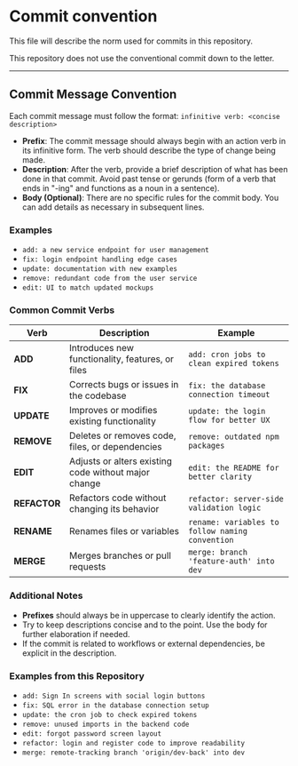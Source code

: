 # Commit convention

This file will describe the norm used for commits in this repository.

This repository does not use the conventional commit down to the letter.

---

## Commit Message Convention

Each commit message must follow the format:
`infinitive verb: <concise description>`

- **Prefix**: The commit message should always begin with an action verb in its infinitive form. The verb should describe the type of change being made.
- **Description**: After the verb, provide a brief description of what has been done in that commit. Avoid past tense or gerunds (form of a verb that ends in "-ing" and functions as a noun in a sentence).
- **Body (Optional)**: There are no specific rules for the commit body. You can add details as necessary in subsequent lines.

### Examples

- `add: a new service endpoint for user management`
- `fix: login endpoint handling edge cases`
- `update: documentation with new examples`
- `remove: redundant code from the user service`
- `edit: UI to match updated mockups`

### Common Commit Verbs

| Verb         | Description                                          | Example                                 |
|--------------|------------------------------------------------------|-----------------------------------------|
| **ADD**      | Introduces new functionality, features, or files     | `add: cron jobs to clean expired tokens` |
| **FIX**      | Corrects bugs or issues in the codebase              | `fix: the database connection timeout` |
| **UPDATE**   | Improves or modifies existing functionality          | `update: the login flow for better UX` |
| **REMOVE**   | Deletes or removes code, files, or dependencies      | `remove: outdated npm packages`        |
| **EDIT**     | Adjusts or alters existing code without major change | `edit: the README for better clarity`  |
| **REFACTOR** | Refactors code without changing its behavior         | `refactor: server-side validation logic`|
| **RENAME**   | Renames files or variables                           | `rename: variables to follow naming convention` |
| **MERGE**    | Merges branches or pull requests                     | `merge: branch 'feature-auth' into dev`|

### Additional Notes

- **Prefixes** should always be in uppercase to clearly identify the action.
- Try to keep descriptions concise and to the point. Use the body for further elaboration if needed.
- If the commit is related to workflows or external dependencies, be explicit in the description.

### Examples from this Repository

- `add: Sign In screens with social login buttons`
- `fix: SQL error in the database connection setup`
- `update: the cron job to check expired tokens`
- `remove: unused imports in the backend code`
- `edit: forgot password screen layout`
- `refactor: login and register code to improve readability`
- `merge: remote-tracking branch 'origin/dev-back' into dev`
